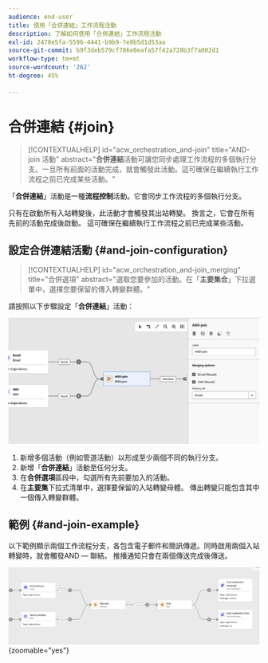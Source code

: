 ```yaml
---
audience: end-user
title: 使用「合併連結」工作流程活動
description: 了解如何使用「合併連結」工作流程活動
exl-id: 2470e5fa-5596-4441-b9b9-7e8b5d1d53aa
source-git-commit: b9f3deb579cf786e0eafa57f42a728b3f7a002d1
workflow-type: tm+mt
source-wordcount: '262'
ht-degree: 45%

---
```


# 合併連結 {#join}

>[!CONTEXTUALHELP]
>id="acw_orchestration_and-join"
>title="AND-join 活動"
>abstract="**合併連結**&#x200B;活動可讓您同步處理工作流程的多個執行分支。一旦所有前面的活動完成，就會觸發此活動。這可確保在繼續執行工作流程之前已完成某些活動。"

「**合併連結**」活動是一種&#x200B;**流程控制**&#x200B;活動。它會同步工作流程的多個執行分支。

只有在啟動所有入站轉變後，此活動才會觸發其出站轉變。 換言之，它會在所有先前的活動完成後啟動。 這可確保在繼續執行工作流程之前已完成某些活動。

## 設定合併連結活動 {#and-join-configuration}

>[!CONTEXTUALHELP]
>id="acw_orchestration_and-join_merging"
>title="合併選項"
>abstract="選取您要參加的活動。在「**主要集合**」下拉選單中，選擇您要保留的傳入轉變群體。"

請按照以下步驟設定「**合併連結**」活動：

![熒幕擷圖顯示AND-join活動的設定介面。](../assets/workflow-andjoin.png)

1. 新增多個活動（例如管道活動）以形成至少兩個不同的執行分支。
1. 新增「**合併連結**」活動至任何分支。
1. 在&#x200B;**合併選項**&#x200B;區段中，勾選所有先前要加入的活動。
1. 在&#x200B;**主要集**&#x200B;下拉式清單中，選擇要保留的入站轉變母體。 傳出轉變只能包含其中一個傳入轉變群體。

## 範例 {#and-join-example}

以下範例顯示兩個工作流程分支，各包含電子郵件和簡訊傳遞。同時啟用兩個入站轉變時，就會觸發AND — 聯結。 推播通知只會在兩個傳送完成後傳送。

![具有兩個分支的工作流程範例，顯示電子郵件和SMS傳遞後接推播通知。](../assets/workflow-andjoin-example.png){zoomable="yes"}